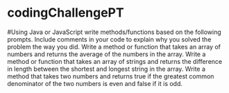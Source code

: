 # codingChallengePT

#Using Java or JavaScript write methods/functions based on the following prompts. Include comments in your code to explain why you solved the problem the way you did.
Write a method or function that takes an array of numbers and returns the average of the numbers in the array.
Write a method or function that takes an array of strings and returns the difference in length between the shortest and longest string in the array.
Write a method that takes two numbers and returns true if the greatest common denominator of the two numbers is even and false if it is odd.
